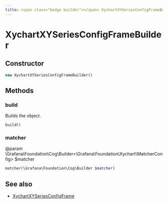 ```yaml
---
title: <span class="badge builder"></span> XychartXYSeriesConfigFrameBuilder
---
```

# <span class="badge builder"></span> XychartXYSeriesConfigFrameBuilder

## Constructor

```php
new XychartXYSeriesConfigFrameBuilder()
```
## Methods

### <span class="badge object-method"></span> build

Builds the object.

```php
build()
```

### <span class="badge object-method"></span> matcher

@param \Grafana\Foundation\Cog\Builder<\Grafana\Foundation\Xychart\MatcherConfig> $matcher

```php
matcher(\Grafana\Foundation\Cog\Builder $matcher)
```

## See also

 * <span class="badge object-type-class"></span> [XychartXYSeriesConfigFrame](./object-XychartXYSeriesConfigFrame.md)
